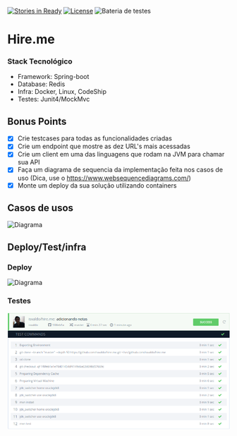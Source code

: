 [![Stories in Ready](https://badge.waffle.io/isvaldo/hire.me.png?label=ready&title=Ready)](https://waffle.io/isvaldo/hire.me)
[![License](https://img.shields.io/badge/license-Apache%202-blue.svg)](https://www.apache.org/licenses/LICENSE-2.0)
![Bateria de testes](https://codeship.com/projects/bbbf6bf0-e1ba-0133-e590-4a308660d35a/status?branch=master)
# Hire.me

### Stack Tecnológico

* Framework: Spring-boot
* Database: Redis
* Infra: Docker, Linux, CodeShip
* Testes: Junit4/MockMvc


## Bonus Points
   
- [x] Crie testcases para todas as funcionalidades criadas
- [x] Crie um endpoint que mostre as dez URL's mais acessadas
- [x] Crie um client em uma das linguagens que rodam na JVM para chamar sua API
- [x] Faça um diagrama de sequencia da implementação feita nos casos de uso (Dica, use o https://www.websequencediagrams.com/)
- [x] Monte um deploy da sua solução utilizando containers

## Casos de usos
![Diagrama](https://www.websequencediagrams.com/cgi-bin/cdraw?lz=dGl0bGUgU2hvcnRlbmVyCgpDbGllbnQtPgAKCTogUE9TVCBodHRwOi8vcG9nLm5pbmphL3MAKwlub3RlIHJpZ2h0IG9mIAA7BgogICAgewABBXVybDoANwh6ZWxkYS5jb20AGwVjdXN0b21OYW1lOiBiZW1vYmkAMgV9CmVuZCBub3RlCgoKCgpvcHQAHwsgPT0gbnVsbABcBQCBLwkAgSMNdmFsaWRhdGVEYXRhKCkAgQUFbG9vcCBnZW5lcmF0ZU5leEhhc2gAMhBEYXRhYmFzZTogY2hlY2tJZkV4aXN0ADoHABUIAIIMDVJldHVybnMgb2sgKGJyZWFrKQplbmQKCmVuZAoKAEUVQwBODG5hbWUpABEXYWxscyBzZXQodXJsLCBuYW1lLCB2aWV3cykKAGwfAG0NAINIBjogSFRUUCAyMDE6IENyZWF0ZWQAgy8GbGVmAIMvBQCDdgoAgy0KYWxpYXM6IACDLQUsAIM_CiIAg3gRAIM0BgAdBnN0YXRpc3RpY3M6AIN3ByAgICB0aW1lOiAxMG1zIH0Ag04UAIRhE0dFAIQ3PG4AhDYdAIJXG2dlAIMPCACCRiEAgkwaMDoAgwIFAIIvM3RhcmdldFUAgkwcAIZUBQCEBQU6IDAAhh0MAIclFFUAhmJWAIJCHQCFNRtmaW5kQnlOYW1lAIV1BwCGOR0AiQwJIE9iamVjdACFV1MAhWobcmVzb3VyY2UgdXBkYXRlZCBzdWNjZXNzZnVsbHkAgVkWAIN1EgAnHgCKWBVERUxFVEUAhSRYAIIodWRlbGV0AINrCACCTyUALAYAglsZAIlHOwCDCQwAURUAiGQpAI0qBwCFUxxldGNoAItEIgCEWwYoAIs6JACOfgdleGFtcGxlAI5DBQCLVRgzMDI6IFJlZGlyZWN0cyB0bwCPPQUAjnYSCg&s=napkin)
## Deploy/Test/infra

### Deploy

![Diagrama](/src/docs/flux.png)

### Testes

![Diagrama](/src/docs/testeflux.png)

